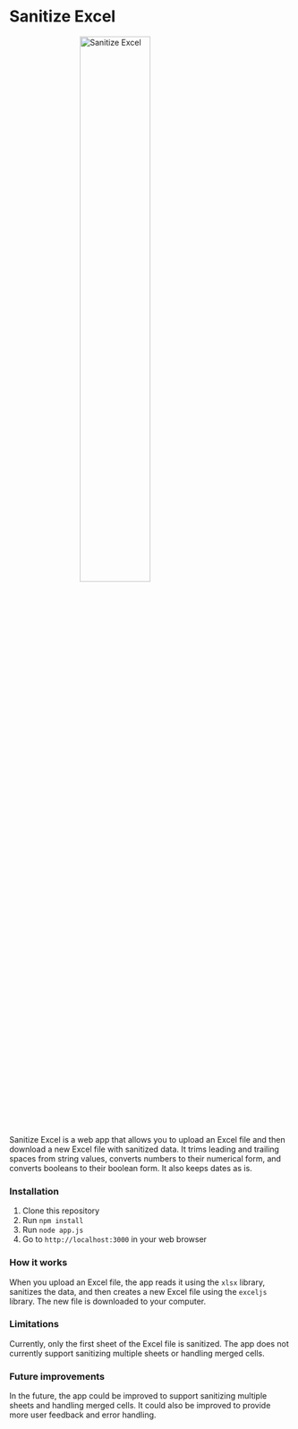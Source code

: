 # Sanitize Excel

<img src="https://raw.githubusercontent.com/vipinvkumar/sanitizes_excel/main/public/excel_sanitize.png" alt="Sanitize Excel" style="display: block; margin-left: auto; margin-right: auto; width: 50%;">

Sanitize Excel is a web app that allows you to upload an Excel file and then download a new Excel file with sanitized data. It trims leading and trailing spaces from string values, converts numbers to their numerical form, and converts booleans to their boolean form. It also keeps dates as is.

### Installation

1. Clone this repository
2. Run `npm install`
3. Run `node app.js`
4. Go to `http://localhost:3000` in your web browser

### How it works

When you upload an Excel file, the app reads it using the `xlsx` library, sanitizes the data, and then creates a new Excel file using the `exceljs` library. The new file is downloaded to your computer.

### Limitations

Currently, only the first sheet of the Excel file is sanitized. The app does not currently support sanitizing multiple sheets or handling merged cells.

### Future improvements

In the future, the app could be improved to support sanitizing multiple sheets and handling merged cells. It could also be improved to provide more user feedback and error handling.


